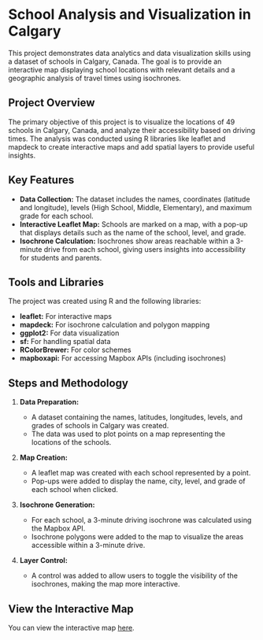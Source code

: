 # School Analysis and Visualization in Calgary
This project demonstrates data analytics and data visualization skills using a dataset of schools in Calgary, Canada. The goal is to provide an interactive map displaying school locations with relevant details and a geographic analysis of travel times using isochrones.

## Project Overview
The primary objective of this project is to visualize the locations of 49 schools in Calgary, Canada, and analyze their accessibility based on driving times. The analysis was conducted using R libraries like leaflet and mapdeck to create interactive maps and add spatial layers to provide useful insights.

## Key Features
  * **Data Collection:** The dataset includes the names, coordinates (latitude and longitude), levels (High School, Middle, Elementary), and maximum grade for each school.
  * **Interactive Leaflet Map:** Schools are marked on a map, with a pop-up that displays details such as the name of the school, level, and grade.
  * **Isochrone Calculation:** Isochrones show areas reachable within a 3-minute drive from each school, giving users insights into accessibility for students and parents.

## Tools and Libraries
The project was created using R and the following libraries:
  * **leaflet:** For interactive maps
  * **mapdeck:** For isochrone calculation and polygon mapping
  * **ggplot2:** For data visualization
  * **sf:** For handling spatial data
  * **RColorBrewer:** For color schemes
  * **mapboxapi:** For accessing Mapbox APIs (including isochrones)

## Steps and Methodology
1. **Data Preparation:**
   * A dataset containing the names, latitudes, longitudes, levels, and grades of schools in Calgary was created.
   * The data was used to plot points on a map representing the locations of the schools.

2. **Map Creation:**
   * A leaflet map was created with each school represented by a point.
   * Pop-ups were added to display the name, city, level, and grade of each school when clicked.

3. **Isochrone Generation:**
   * For each school, a 3-minute driving isochrone was calculated using the Mapbox API.
   * Isochrone polygons were added to the map to visualize the areas accessible within a 3-minute drive.

4. **Layer Control:**
   * A control was added to allow users to toggle the visibility of the isochrones, making the map more interactive.

## View the Interactive Map

You can view the interactive map [here](https://maria20892.github.io/Visualization-on-the-map-using-R.-Calgary-schools/final_map.html).
